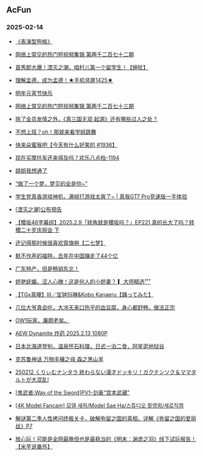## AcFun 
### 2025-02-14

+ [《表演型狗格》](https://m.acfun.cn/v/%3Fac%3D46869329)

+ [网络上常见的热门短视频集锦 第两千二百七十二期](https://m.acfun.cn/v/%3Fac%3D46870035)

+ [首秀即大爆！湮灭之潮，咱村儿第一个留学生！【绅批】](https://m.acfun.cn/v/%3Fac%3D46873386)

+ [理解孟德，成为孟德！★手机竖屏1425★](https://m.acfun.cn/v/%3Fac%3D46870029)

+ [明年元宵节快乐](https://m.acfun.cn/v/%3Fac%3D46870191)

+ [网络上常见的热门短视频集锦 第两千二百七十三期](https://m.acfun.cn/v/%3Fac%3D46871871)

+ [除了全员发情之外，《真三国无双·起源》还有哪些过人之处？](https://m.acfun.cn/v/%3Fac%3D46872754)

+ [不想上班？oh！那就来看学姐跳舞](https://m.acfun.cn/v/%3Fac%3D46871365)

+ [快来朵蜜我吧【今天有什么好笑的 #1936】](https://m.acfun.cn/v/%3Fac%3D46872613)

+ [现在买摩托车还来得及吗？欢乐八点档-1194](https://m.acfun.cn/v/%3Fac%3D46872193)

+ [姐姐我想通了](https://m.acfun.cn/v/%3Fac%3D46829789)

+ [“做了一个梦，梦见的全是你~”](https://m.acfun.cn/v/%3Fac%3D46873598)

+ [学生党真香游戏神机，满帧打游戏太爽了~ | 真我GT7 Pro竞速版一手体验](https://m.acfun.cn/v/%3Fac%3D46873686)

+ [[湮灭之潮]公布预告](https://m.acfun.cn/v/%3Fac%3D46871048)

+ [【櫻坂46字幕组】2025.2.9「转角就是櫻坂吗？」EP221 真的长大了吗？转櫻二十岁庆祝会 下](https://m.acfun.cn/v/%3Fac%3D46873005)

+ [还记得那时候很喜欢穿旗袍【二七梦】](https://m.acfun.cn/v/%3Fac%3D46870859)

+ [默不作声的福特，去年在中国赚走了44个亿](https://m.acfun.cn/v/%3Fac%3D46872240)

+ [广东特产，但是畅销东北！](https://m.acfun.cn/v/%3Fac%3D46872504)

+ [娇艳妩媚，涩人心魄！这是何人的小娇妻？         ▎大师精选¹⁷⁷](https://m.acfun.cn/v/%3Fac%3D46861982)

+ [【TGx真曈】III／宝钟玛琳&Kobo Kanaeru【踊ってみた】](https://m.acfun.cn/v/%3Fac%3D46873532)

+ [几位大爷真会吃，大冷天来口热乎的血豆腐，身心都舒畅，做法正宗](https://m.acfun.cn/v/%3Fac%3D46873696)

+ [OW1玩家，廉颇老矣。](https://m.acfun.cn/v/%3Fac%3D46870400)

+ [AEW Dynamite 炸药 2025.2.13 1080P](https://m.acfun.cn/v/%3Fac%3D46872087)

+ [日本北海道登别，温泉怀石料理，日式一泊二食，阿星逛地狱谷](https://m.acfun.cn/v/%3Fac%3D46874010)

+ [克苏鲁神话  万物丰穰之母 森之黑山羊](https://m.acfun.cn/v/%3Fac%3D46871959)

+ [250212 くりぃむナンタラ 終わらない漫才ドッキリ！ガクテンソク＆ママタルトが大混乱!](https://m.acfun.cn/v/%3Fac%3D46870238)

+ [[鬼武者:Way of the Sword]PV1-剑豪“宫本武藏”](https://m.acfun.cn/v/%3Fac%3D46870701)

+ [[4K Model Fancam] 모델 새하/Model Sae Ha/스튜디오 촬영회/세로직캠](https://m.acfun.cn/v/%3Fac%3D46870433)

+ [解谜第二季人性拷问终极关卡，破解弥留之国的真相，详解《弥留之国的爱丽丝》P7](https://m.acfun.cn/v/%3Fac%3D46873210)

+ [放心玩！可能是全网最晚但也是最稳当的《明末：渊虚之羽》线下试玩报告！【米芋说番外】](https://m.acfun.cn/v/%3Fac%3D46872520)

